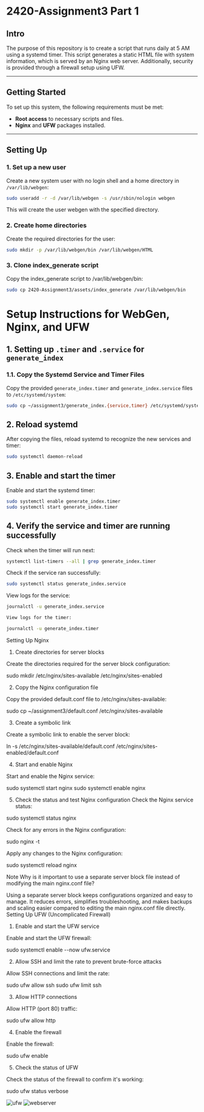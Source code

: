 # 2420-Assignment3 Part 1

## Intro

The purpose of this repository is to create a script that runs daily at 5 AM using a systemd timer. This script generates a static HTML file with system information, which is served by an Nginx web server. Additionally, security is provided through a firewall setup using UFW.

---

## Getting Started

To set up this system, the following requirements must be met:
- **Root access** to necessary scripts and files.
- **Nginx** and **UFW** packages installed.

---

## Setting Up

### 1. Set up a new user
Create a new system user with no login shell and a home directory in `/var/lib/webgen`:
```bash
sudo useradd -r -d /var/lib/webgen -s /usr/sbin/nologin webgen
```
This will create the user webgen with the specified directory.

### 2. Create home directories

Create the required directories for the user:
```bash
sudo mkdir -p /var/lib/webgen/bin /var/lib/webgen/HTML
```
### 3. Clone index_generate script

Copy the index_generate script to /var/lib/webgen/bin:
```bash
sudo cp 2420-Assignment3/assets/index_generate /var/lib/webgen/bin
```

# Setup Instructions for WebGen, Nginx, and UFW

## 1. Setting up `.timer` and `.service` for `generate_index`

### 1.1. Copy the Systemd Service and Timer Files

Copy the provided `generate_index.timer` and `generate_index.service` files to `/etc/systemd/system`:

```bash
sudo cp ~/assignment3/generate_index.{service,timer} /etc/systemd/system
```

## 2. Reload systemd

After copying the files, reload systemd to recognize the new services and timer:

```bash
sudo systemctl daemon-reload
```
## 3. Enable and start the timer

Enable and start the systemd timer:

```bash
sudo systemctl enable generate_index.timer
sudo systemctl start generate_index.timer
```
## 4. Verify the service and timer are running successfully
Check when the timer will run next:

```bash
systemctl list-timers --all | grep generate_index.timer
```
Check if the service ran successfully:

```bash
sudo systemctl status generate_index.service
```
View logs for the service:

```bash
journalctl -u generate_index.service
```
```bash
View logs for the timer:
```
```bash
journalctl -u generate_index.timer
```
Setting Up Nginx
1. Create directories for server blocks

Create the directories required for the server block configuration:

sudo mkdir /etc/nginx/sites-available /etc/nginx/sites-enabled

2. Copy the Nginx configuration file

Copy the provided default.conf file to /etc/nginx/sites-available:

sudo cp ~/assignment3/default.conf /etc/nginx/sites-available

3. Create a symbolic link

Create a symbolic link to enable the server block:

ln -s /etc/nginx/sites-available/default.conf /etc/nginx/sites-enabled/default.conf

4. Start and enable Nginx

Start and enable the Nginx service:

sudo systemctl start nginx
sudo systemctl enable nginx

5. Check the status and test Nginx configuration
Check the Nginx service status:

sudo systemctl status nginx

Check for any errors in the Nginx configuration:

sudo nginx -t

Apply any changes to the Nginx configuration:

sudo systemctl reload nginx

Note
Why is it important to use a separate server block file instead of modifying the main nginx.conf file?

Using a separate server block keeps configurations organized and easy to manage. It reduces errors, simplifies troubleshooting, and makes backups and scaling easier compared to editing the main nginx.conf file directly.
Setting Up UFW (Uncomplicated Firewall)
1. Enable and start the UFW service

Enable and start the UFW firewall:

sudo systemctl enable --now ufw.service

2. Allow SSH and limit the rate to prevent brute-force attacks

Allow SSH connections and limit the rate:

sudo ufw allow ssh
sudo ufw limit ssh

3. Allow HTTP connections

Allow HTTP (port 80) traffic:

sudo ufw allow http

4. Enable the firewall

Enable the firewall:

sudo ufw enable

5. Check the status of UFW

Check the status of the firewall to confirm it's working:

sudo ufw status verbose

![ufw](https://github.com/user-attachments/assets/2b2ff220-0f63-4cfa-b47e-e67a9cc08c12)
![webserver](https://github.com/user-attachments/assets/d1922bb4-d31d-446a-a1ec-d5dcb90c4942)
